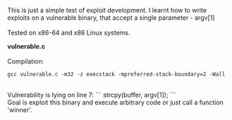 This is just a simple test of exploit development. I learnt how to write exploits on a vulnerable binary, that accept a single parameter - argv[1]
<br><br>
Tested on x86-64 and x86 Linux systems.

<b>vulnerable.c</b>
<br><br>
Compilation:
```
gcc vulnerable.c -m32 -z execstack -mpreferred-stack-boundary=2 -Wall
```
<br>
Vulnerability is lying on line 7:
```
strcpy(buffer, argv[1]);
```
<br>
Goal is exploit this binary and execute arbitrary code or just call a function 'winner'.

